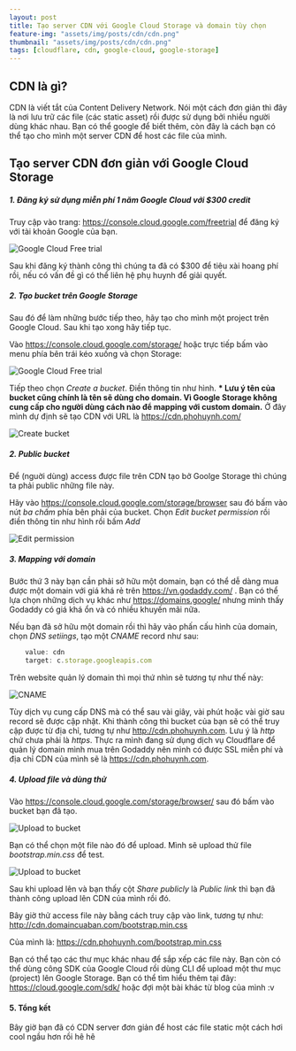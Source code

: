 ```yaml
---
layout: post
title: Tạo server CDN với Google Cloud Storage và domain tùy chọn
feature-img: "assets/img/posts/cdn/cdn.png"
thumbnail: "assets/img/posts/cdn/cdn.png"
tags: [cloudflare, cdn, google-cloud, google-storage]
---
```


## CDN là gì?
CDN là viết tắt của Content Delivery Network. Nói một cách đơn giản thì đây là nơi lưu trữ các file (các static asset) rồi được sử dụng bởi nhiều người dùng khác nhau. Bạn có thể google để biết thêm, còn đây là cách bạn có thể tạo cho mình một server CDN để host các file của mình.

## Tạo server CDN đơn giản với Google Cloud Storage

##### 1. Đăng ký sử dụng miễn phí 1 năm Google Cloud với $300 credit

Truy cập vào trang: https://console.cloud.google.com/freetrial để đăng ký với tài khoản Google của bạn.

![Google Cloud Free trial](/assets/img/posts/cdn/gc-freetrial.png "Google Cloud Free trial")

Sau khi đăng ký thành công thì chúng ta đã có $300 để tiêu xài hoang phí rồi, nếu có vấn đề gì có thể liên hệ phụ huynh để giải quyết.

##### 2. Tạo bucket trên Google Storage

Sau đó để làm những bước tiếp theo, hãy tạo cho mình một project trên Google Cloud. Sau khi tạo xong hãy tiếp tục.

Vào https://console.cloud.google.com/storage/ hoặc trực tiếp bấm vào menu phía bên trái kéo xuống và chọn Storage:

![Google Cloud Free trial](/assets/img/posts/cdn/gs-menu.png "Google Cloud Free trial")

Tiếp theo chọn *Create a bucket*. Điền thông tin như hình. 
**\* Lưu ý tên của bucket cũng chính là tên sẽ dùng cho domain. Vì Google Storage không cung cấp cho người dùng cách nào để mapping với custom domain.**
Ở đây mình dự định sẽ tạo CDN với URL là https://cdn.phohuynh.com/

![Create bucket](/assets/img/posts/cdn/create-bucket.png "Create bucket")

##### 2. Public bucket

Để (nguời dùng) access được file trên CDN tạo bở Goolge Storage thì chúng ta phải public những file này.

Hãy vào https://console.cloud.google.com/storage/browser sau đó bấm vào nút _ba chấm_ phía bên phải của bucket. Chọn _Edit bucket permission_ rồi điền thông tin như hình rồi bấm _Add_

![Edit permission](/assets/img/posts/cdn/edit-permission.png "Edit permission")

##### 3. Mapping với domain

Bước thứ 3 này bạn cần phải sở hữu một domain, bạn có thể dễ dàng mua được một domain với giá khá rẻ trên https://vn.godaddy.com/ . Bạn có thể lựa chọn những dịch vụ khác như https://domains.google/ nhưng mình thấy Godaddy có giá khá ổn và có nhiều khuyến mãi nữa.

Nếu bạn đã sở hữu một domain rồi thì hãy vào phấn cấu hình của domain, chọn _DNS setiings_, tạo một _CNAME_ record như sau:
```javascript
    value: cdn
    target: c.storage.googleapis.com
```
Trên website quản lý domain thì mọi thứ nhìn sẽ tương tự như thế này:

![CNAME](/assets/img/posts/cdn/cname-cdn.png "CNAME")

Tùy dịch vụ cung cấp DNS mà có thể sau vài giây, vài phút hoặc vài giờ sau record sẽ được cập nhật. Khi thành công thì bucket của bạn sẽ có thể truy cập được từ địa chỉ, tương tự như http://cdn.phohuynh.com. Lưu ý là _http_ chứ chưa phải là _https_. Thực ra mình đang sử dụng dịch vụ Cloudflare để quản lý domain mình mua trên Godaddy nên mình có được SSL miễn phí và địa chỉ CDN của mình sẽ là https://cdn.phohuynh.com.

##### 4. Upload file và dùng thử

Vào https://console.cloud.google.com/storage/browser/ sau đó bấm vào bucket bạn đã tạo.

![Upload to bucket](/assets/img/posts/cdn/upload-bucket.png "Upload to bucket")

Bạn có thể chọn một file nào đó để upload. Mình sẽ upload thử file _bootstrap.min.css_ để test.

![Upload to bucket](/assets/img/posts/cdn/bucket-file.png "Upload to bucket")

Sau khi upload lên và bạn thấy cột _Share publicly_ là _Public link_ thì bạn đã thành công upload lên CDN của mình rồi đó.

Bây giờ thử access file này bằng cách truy cập vào link, tương tự như: http://cdn.domaincuaban.com/bootstrap.min.css

Của mình là: https://cdn.phohuynh.com/bootstrap.min.css

Bạn có thể tạo các thư mục khác nhau để sắp xếp các file này. Bạn còn có thể dùng công SDK của Google Cloud rồi dùng CLI để upload một thư mục (project) lên Google Storage. Bạn có thể tìm hiểu thêm tại đây: https://cloud.google.com/sdk/ hoặc đợi một bài khác từ blog của mình :v

#### 5. Tổng kết

Bây giờ bạn đã có CDN server đơn giản để host các file static một cách hơi cool ngầu hơn rồi hê hê
